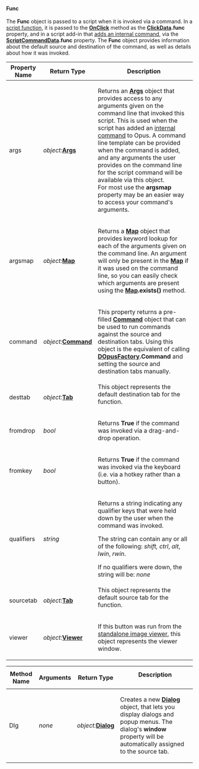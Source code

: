 #### Func

The **Func** object is passed to a script when it is invoked via a command. In a [script function](/Manual/scripting/script_functions.md), it is passed to the **[OnClick](../scripting_events/onclick.md)** method as the **[ClickData](clickdata.md).func** property, and in a script add-in that [adds an internal command](/Manual/scripting/example_scripts/adding_a_new_internal_command.md), via the **[ScriptCommandData](scriptcommanddata.md).func** property. The **Func** object provides information about the default source and destination of the command, as well as details about how it was invoked.

<table>
<thead><tr><th>
Property Name</th><th>
Return Type</th><th>
Description
</th></tr></thead><tbody><tr><td>
args</td><td>

*object:***[Args](args.md)**</td><td>

Returns an **[Args](args.md)** object that provides access to any arguments given on the command line that invoked this script. This is used when the script has added an [internal command](/Manual/scripting/example_scripts/adding_a_new_internal_command.md) to Opus. A command line template can be provided when the command is added, and any arguments the user provides on the command line for the script command will be available via this object.  
For most use the **argsmap** property may be an easier way to access your command's arguments.
</td></tr><tr><td>
argsmap</td><td>

*object:***[Map](map.md)**</td><td>

Returns a **[Map](map.md)** object that provides keyword lookup for each of the arguments given on the command line. An argument will only be present in the **[Map](map.md)** if it was used on the command line, so you can easily check which arguments are present using the **[Map](map.md).exists()** method.
</td></tr><tr><td>
command</td><td>

*object:***[Command](command.md)**</td><td>

This property returns a pre-filled **[Command](command.md)** object that can be used to run commands against the source and destination tabs. Using this object is the equivalent of calling **[DOpusFactory](dopusfactory.md).Command** and setting the source and destination tabs manually.
</td></tr><tr><td>
desttab</td><td>

*object:***[Tab](tab.md)**</td><td>
This object represents the default destination tab for the function.
</td></tr><tr><td>
fromdrop</td><td>

*bool*</td><td>

Returns **True** if the command was invoked via a drag-and-drop operation.
</td></tr><tr><td>
fromkey</td><td>

*bool*</td><td>

Returns **True** if the command was invoked via the keyboard (i.e. via a hotkey rather than a button).
</td></tr><tr><td>
qualifiers</td><td>

*string*</td><td>

Returns a string indicating any qualifier keys that were held down by the user when the command was invoked.

The string can contain any or all of the following: *shift,* *ctrl*, *alt*, *lwin*, *rwin*.

If no qualifiers were down, the string will be: *none*
</td></tr><tr><td>
sourcetab</td><td>

*object:***[Tab](tab.md)**</td><td>
This object represents the default source tab for the function.
</td></tr><tr><td>
viewer</td><td>

*object:***[Viewer](viewer.md)**</td><td>

If this button was run from the [standalone image viewer](/Manual/additional_functionality/viewing_images/README.md), this object represents the viewer window.
</td></tr></tbody>
</table>

<table>
<thead><tr><th>
Method Name</th><th>

**Arguments**</th><th>
Return Type</th><th>
Description
</th></tr></thead><tbody><tr><td>
Dlg</td><td>

*none*</td><td>

*object:***[Dialog](dialog.md)**</td><td>

Creates a new **[Dialog](dialog.md)** object, that lets you display dialogs and popup menus. The dialog's **window** property will be automatically assigned to the source tab.
</td></tr></tbody>
</table>


